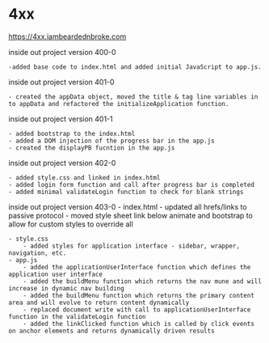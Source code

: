 # 4xx

https://4xx.iambeardednbroke.com

inside out project version 400-0

	-added base code to index.html and added initial JavaScript to app.js.
	
inside out project version 401-0

	- created the appData object, moved the title & tag line variables in to appData and refactored the initializeApplication function.

inside out project version 401-1

	- added bootstrap to the index.html
	- added a DOM injection of the progress bar in the app.js
	- created the displayPB fucntion in the app.js

inside out project version 402-0

	- added style.css and linked in index.html
	- added login form function and call after progress bar is completed
	- added minimal validateLogin function to check for blank strings
	
inside out project version 403-0
	- index.html
		- updated all hrefs/links to passive protocol
		- moved style sheet link below animate and bootstrap to allow for custom styles to override all
		
	- style.css
		- added styles for application interface - sidebar, wrapper, navigation, etc.
	- app.js
		- added the applicationUserInterface function which defines the application user interface
		- added the buildMenu function which returns the nav mune and will increase in dynamic nav building
		- added the buildMenu function which returns the primary content area and will evolve to return content dynamically
		- replaced document write with call to applicationUserInterface function in the validateLogin function
		- added the linkClicked function which is called by click events on anchor elements and returns dynamically driven results
	
	
		
		